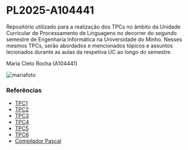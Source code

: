 # PL2025-A104441

Repositório utilizado para a realização dos TPCs no âmbito da Unidade Curricular de Processamento de Linguagens no decorrer do segundo semestre de Engenharia Informática na Universidade do Minho. Nesses mesmos TPCs, serão abordados e mencionados tópicos e assuntos lecionados durante as aulas da respetiva UC ao longo do semestre.


Maria Cleto Rocha
(A104441)

![mariafoto](https://github.com/user-attachments/assets/f61b04d8-4f40-48d7-b024-7aa42c478d6b)



### **Referências**
- [TPC1](./TPC1)
- [TPC2](./TPC2)
- [TPC3](./TPC3)
- [TPC4](./TPC4)
- [TPC5](./TPC5)
- [TPC6](./TPC6)
- [Compilador Pascal](./Projeto_Compilador)
    
